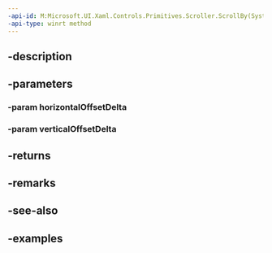 ```yaml
---
-api-id: M:Microsoft.UI.Xaml.Controls.Primitives.Scroller.ScrollBy(System.Double,System.Double)
-api-type: winrt method
---
```


## -description

## -parameters

### -param horizontalOffsetDelta

### -param verticalOffsetDelta

## -returns

## -remarks

## -see-also

## -examples

